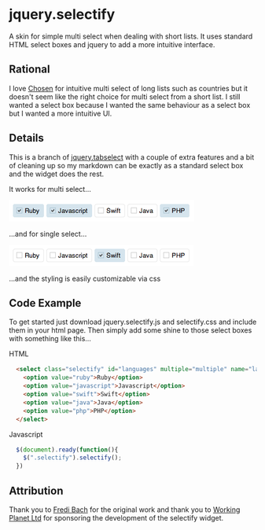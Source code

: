 jquery.selectify
================

A skin for simple multi select when dealing with short lists. It uses standard HTML select boxes and jquery to add a more intuitive interface.

## Rational
I love [Chosen](http://harvesthq.github.io/chosen/) for intuitive multi select of long lists such as countries but it doesn't seem like the right choice for multi select from a short list. I still wanted a select box because I wanted the same behaviour as a select box but I wanted a more intuitive UI.

## Details
This is a branch of [jquery.tabselect](http://fredibach.ch/jquery-plugins/tabselect.php) with a couple of extra features and a bit of cleaning up so my markdown can be exactly as a standard select box and the widget does the rest.

It works for multi select...

![Multi select](https://raw.githubusercontent.com/stevebutterworth/jquery.selectify/master/images/eg1.png)

...and for single select...

![Single select](https://raw.githubusercontent.com/stevebutterworth/jquery.selectify/master/images/eg2.png)

...and the styling is easily customizable via css


## Code Example

To get started just download jquery.selectify.js and selectify.css and include them in your html page. Then simply add some shine to those select boxes with something like this...

HTML

```html
  <select class="selectify" id="languages" multiple="multiple" name="languages">
    <option value="ruby">Ruby</option>
    <option value="javascript">Javascript</option>
    <option value="swift">Swift</option>
    <option value="java">Java</option>
    <option value="php">PHP</option>
  </select>
```

Javascript

```javascript
  $(document).ready(function(){
    $(".selectify").selectify();
  })
```

## Attribution
Thank you to [Fredi Bach](http://fredibach.ch/) for the original work and thank you to [Working Planet Ltd](http://www.workingplanet.co.uk/) for sponsoring the development of the selectify widget.

